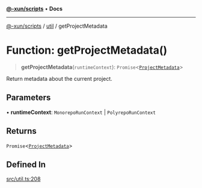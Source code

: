 [**@-xun/scripts**](../../README.md) • **Docs**

---

[@-xun/scripts](../../README.md) / [util](../README.md) / getProjectMetadata

# Function: getProjectMetadata()

> **getProjectMetadata**(`runtimeContext`): `Promise`<[`ProjectMetadata`](../type-aliases/ProjectMetadata.md)>

Return metadata about the current project.

## Parameters

• **runtimeContext**: `MonorepoRunContext` | `PolyrepoRunContext`

## Returns

`Promise`<[`ProjectMetadata`](../type-aliases/ProjectMetadata.md)>

## Defined In

[src/util.ts:208](https://github.com/Xunnamius/xscripts/blob/e9f020c2a756a49be6cdccf55d88b926dd2645e9/src/util.ts#L208)
